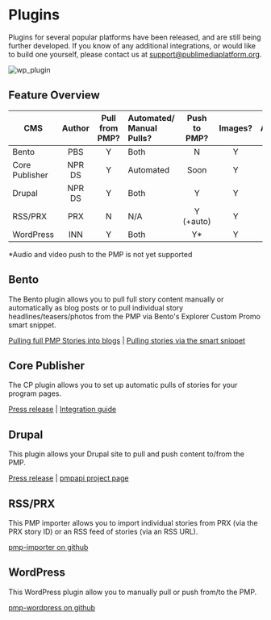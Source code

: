 # Plugins

Plugins for several popular platforms have been released, and are still being further developed.  If you know of any additional integrations, or would like to build one yourself, please contact us at support@publimediaplatform.org.

![wp_plugin](https://cloud.githubusercontent.com/assets/4427754/7612175/32d5e8f0-f957-11e4-9dc2-e57c9f450de2.png)

## Feature Overview

| CMS            | Author                             | Pull <br />from PMP? | Automated/ <br />Manual Pulls? | Push <br />to PMP? | Images? | Audio?  | Video | Full Story<br />Text? |
| -------------- |:----------------------------------:|:--------------------:|:-------------------------------|:------------------:|:-------:|:-------:|:-----:|:---------------------:|
| Bento          | PBS    | Y                    | Both                           | N                  | Y       | Y       | N     | Y                     |
| Core Publisher | NPR DS | Y                    | Automated                      | Soon               | Y       | Y       | N     | Y                     |
| Drupal         | NPR DS | Y                    | Both                           | Y                  | Y       | Y       | Y     | Y                     |
| RSS/PRX        | PRX           | N                    | N/A                            | Y (+auto)          | Y       | Y       | N     | N/A                   |
| WordPress      | INN            | Y                    | Both                          | Y*                | Y       | Y       | N     | Y                     |

*Audio and video push to the PMP is not yet supported

## Bento

The Bento plugin allows you to pull full story content manually or automatically as blog posts or to pull individual story headlines/teasers/photos from the PMP via Bento's Explorer Custom Promo smart snippet.

[Pulling full PMP Stories into blogs](http://spiblog.pbs.org/2015/06/bento-product-update-pmp-feature.html) | 
[Pulling stories via the smart snippet](http://spiblog.pbs.org/2015/05/update-on-pmp-implementation-in-bento.html)

## Core Publisher

The CP plugin allows you to set up automatic pulls of stories for your program pages.

[Press release](http://digitalservices.npr.org/post/digital-services-makes-pmp-content-available-core-publisher-and-drupal-sites) | [Integration guide](http://mediad.publicbroadcasting.net/p/newnprdsblog/files/201504/how_to_pull_content_from_the_pmp_into_core_publisher_march_2015.pdf)

## Drupal

This plugin allows your Drupal site to pull and push content to/from the PMP.

[Press release](http://digitalservices.npr.org/post/digital-services-makes-pmp-content-available-core-publisher-and-drupal-sites) | [pmpapi project page](https://www.drupal.org/project/pmpapi)

## RSS/PRX

This PMP importer allows you to import individual stories from PRX (via the PRX story ID) or an RSS feed of stories (via an RSS URL).

[pmp-importer on github](https://github.com/PRX/pmp-importer/)

## WordPress

This WordPress plugin allow you to manually pull or push from/to the PMP.

[pmp-wordpress on github](https://github.com/publicmediaplatform/pmp-wordpress)
